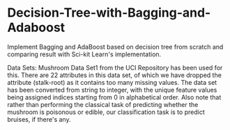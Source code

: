 # Decision-Tree-with-Bagging-and-Adaboost

Implement Bagging and AdaBoost based on decision tree from scratch and comparing result with Sci-kit Learn's implementation.

Data Sets: Mushroom Data Set1 from the UCI Repository has been used for this. There are 22 attributes in this data set, of which we have dropped the attribute (stalk-root) as it contains too many missing values. The data set has been converted from string to integer, with the unique feature values being assigned indices starting from 0 in alphabetical order. Also note that rather than performing the classical task of predicting whether the mushroom is poisonous or edible, our classification task is to predict bruises, if there's any.

